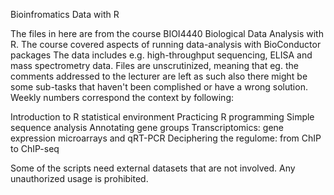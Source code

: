 Bioinfromatics Data with R

The files in here are from the course BIOI4440 Biological Data Analysis with R.
The course covered aspects of running data-analysis with BioConductor packages
The data includes e.g. high-throughput sequencing, ELISA and mass spectrometry data.
Files are unscrutinized, meaning that eg. the comments addressed to the lecturer are left as such
also there might be some sub-tasks that haven't been complished or have a wrong solution.
Weekly numbers correspond the context by following:

Introduction to R statistical environment
Practicing R programming
Simple sequence analysis
Annotating gene groups
Transcriptomics: gene expression microarrays and qRT-PCR
Deciphering the regulome: from ChIP to ChIP-seq

Some of the scripts need external datasets that are not involved. Any unauthorized usage is prohibited.
